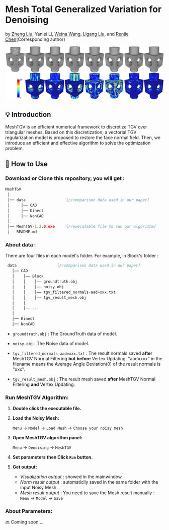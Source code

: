 # Mesh Total Generalized Variation for Denoising
 by [Zheng Liu](https://labzhengliu.github.io/), Yanlei Li, [Weina Wang](https://www.researchgate.net/profile/Weina-Wang-6), [Ligang Liu](http://staff.ustc.edu.cn/~lgliu/), and [Renjie Chen](http://staff.ustc.edu.cn/~renjiec/)(Corresponding author)

![figure 1](images/figure1.jpg)

## :bulb: Introduction
MeshTGV is an efficient numerical framework to discretize TGV over triangular meshes.
Based on this discretization, a vectorial TGV regularization model is proposed to restore the face normal field. Then, we introduce an efficient and effective algorithm to solve the optimization problem.


## :wrench: How to Use

### Download or Clone this repository, you will get :
   
   ```c++
   MeshTGV
    │
    │── data                  [//comparison data used in our paper]
    │     │—— CAD
    │     │── Kinect
    │     │── NonCAD
    │
    │—— MeshTGV-1.2.0.exe     [//executable file to run our algorithm]
    │—— README.md
   ```

### About data :
   There are four files in each model's folder. For example, in Block's folder :

   ```c++
    data                  [//comparison data used in our paper]
      │—— CAD
      │    │—— Block
      │    │    │—— groundtruth.obj
      │    │    │—— noisy.obj
      │    │    │—— tgv_filtered_normals-aad=xxx.txt
      │    │    │—— tgv_result_mesh.obj
      │    │
      │    │—— ...
      │
      │── Kinect
      │── NonCAD

   ```
   
   - `groundtruth.obj` : 
   The GroundTruth data of model.

   - `noisy.obj` : 
   The Noise data of model.

   - `tgv_filtered_normals-aad=xxx.txt` : 
   The result normals saved **after** MeshTGV Normal Filtering **but before** Vertex Updating. 
   "aad=xxx" in the filename means the Average Angle Deviation(θ) of the result normals is "xxx".

   - `tgv_result_mesh.obj` : 
   The result mesh saved **after** MeshTGV Normal Filtering **and** Vertex Updating.
   

### Run MeshTGV Algorithm:

1. **Double click the executable file.**

2. **Load the Noisy Mesh:**
   
   `Menu` &#8594; `Model` &#8594; `Load Mesh` &#8594; `Choose your noisy mesh`

3. **Open MeshTGV algorithm panel:**

   `Menu` &#8594; `Denoising` &#8594; `MeshTGV`

4. **Set parameters then Click `Run` button.**

5. **Get output:**
   
   - *Visualization output* : showed in the mainwindow.
   - *Norm result output* : automaticlly saved in the same folder with the input Noisy Mesh.
   - *Mesh result output* : You need to save the Mesh result manually :
   `Menu` &#8594; `Model` &#8594; `Save`


### About Parameters:

   :soon: Coming soon ...